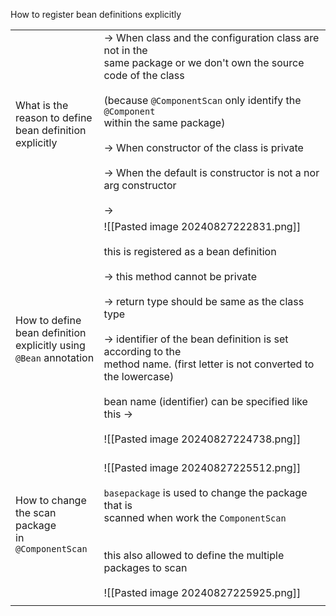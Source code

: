 
How to register bean definitions explicitly 

|                                                                              |                                                                                                                                                                                                                                                                                                                                                                                                                                           |
| ---------------------------------------------------------------------------- | ----------------------------------------------------------------------------------------------------------------------------------------------------------------------------------------------------------------------------------------------------------------------------------------------------------------------------------------------------------------------------------------------------------------------------------------- |
| What is the <br>reason to define<br>bean definition<br> explicitly           | -> When  class and the configuration class are not in the <br>same package or we don't own the source code of the class<br><br>(because `@ComponentScan`  only identify the `@Component` <br>within the same package)<br><br>-> When constructor of the class is private<br><br>-> When the default is constructor is not a nor arg constructor<br><br>->                                                                                 |
| How to define <br>bean definition <br>explicitly using<br>`@Bean` annotation | ![[Pasted image 20240827222831.png]]<br><br>this is registered as a bean definition<br><br>-> this method cannot be private<br><br>-> return type should be same as the class type<br><br>-> identifier of the bean definition is set according to the <br>method name. (first letter is not converted to the lowercase)<br><br>bean name (identifier) can be specified like this -> <br><br>![[Pasted image 20240827224738.png]]<br><br> |
| How to change <br>the scan package<br>in `@ComponentScan`<br>  <br>          | ![[Pasted image 20240827225512.png]]<br><br>`basepackage` is used to change the package that is <br>scanned when work the `ComponentScan`<br><br><br>this also allowed to define the multiple packages to scan<br><br>![[Pasted image 20240827225925.png]]                                                                                                                                                                                |
|                                                                              |                                                                                                                                                                                                                                                                                                                                                                                                                                           |
